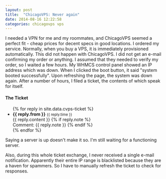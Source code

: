 ```yaml
---
layout: post
title:  "ChicagoVPS: Never again"
date: 2014-08-16 12:22:58
categories: chicagovps vps
---
```


I needed a VPN for me and my roommates, and ChicagoVPS seemed a perfect fit - cheap prices for decent specs in good locations. I ordered my service. Normally, when you buy a VPS, it is immediately provisioned automatically. This did not happen with ChicagoVPS. I did not get an e-mail confirming my order or anything. I assumed that they needed to verify my order, so I waited a few hours. My WHMCS control panel showed an IP address which was down. When I clicked the boot button, it said "system booted successfully". Upon refreshing the page, the system was down again. After a number of hours, I filed a ticket, the contents of which speak for itself.

#### The Ticket

<ul>
{% for reply in site.data.cvps-ticket %}
	<li>
		<strong class="text-primary">{{ reply.from }}</strong>
		<small class="text-muted pull-right">{{ reply.time }}</small>
		<br/>
		{{ reply.content }}
		{% if reply.note %}
		<br/>
		<span class="text-muted">Comment: {{ reply.note }}</span>
		{% endif %}
		<br/>
	</li>
{% endfor %}
</ul>

Saying a server is up doesn't make it so. I'm still waiting for a functioning server. 

Also, during this whole ticket exchange, I never received a single e-mail notification. Apparently their entire IP range is blacklisted because they are a haven for spammers. So I have to manually refresh the ticket to check for responses.